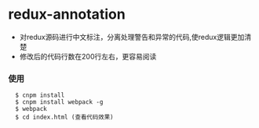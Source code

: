 # redux-annotation
- 对redux源码进行中文标注，分离处理警告和异常的代码,使redux逻辑更加清楚
- 修改后的代码行数在200行左右，更容易阅读

### 使用
```
  $ cnpm install
  $ cnpm install webpack -g
  $ webpack
  $ cd index.html (查看代码效果)
```
